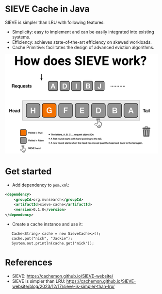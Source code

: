 SIEVE Cache in Java
===================

SIEVE is simpler than LRU with following features:

* Simplicity: easy to implement and can be easily integrated into existing systems.
* Efficiency: achieves state-of-the-art efficiency on skewed workloads.
* Cache Primitive: facilitates the design of advanced eviction algorithms.

![How it works](how-it-works.png)

# Get started
 
* Add dependency to `pom.xml`:

```xml
<dependency>
    <groupId>org.mvnsearch</groupId>
    <artifactId>sieve-cache</artifactId>
    <version>0.1.0</version>
</dependency>
```
* Create a cache instance and use it:

```
   Cache<String> cache = new SieveCache<>();
   cache.put("nick", "Jackie");
   System.out.println(cache.get("nick"));
```

# References
        
* SIEVE: https://cachemon.github.io/SIEVE-website/
* SIEVE is simpler than LRU: https://cachemon.github.io/SIEVE-website/blog/2023/12/17/sieve-is-simpler-than-lru/